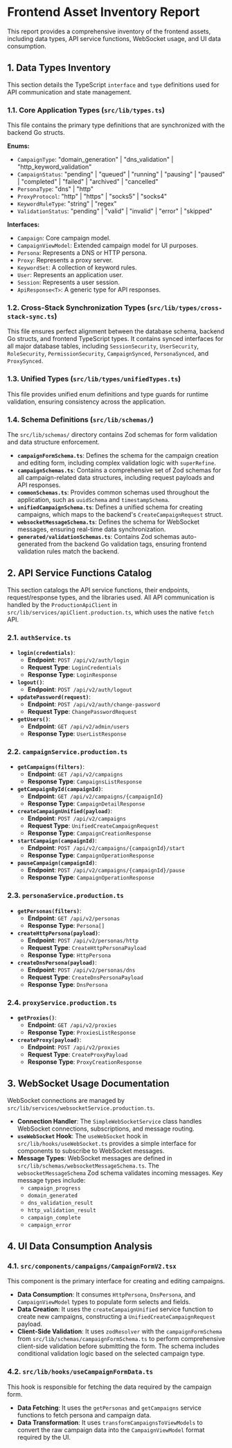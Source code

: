 # Frontend Asset Inventory Report

This report provides a comprehensive inventory of the frontend assets, including data types, API service functions, WebSocket usage, and UI data consumption.

## 1. Data Types Inventory

This section details the TypeScript `interface` and `type` definitions used for API communication and state management.

### 1.1. Core Application Types (`src/lib/types.ts`)

This file contains the primary type definitions that are synchronized with the backend Go structs.

**Enums:**

*   `CampaignType`: "domain_generation" | "dns_validation" | "http_keyword_validation"
*   `CampaignStatus`: "pending" | "queued" | "running" | "pausing" | "paused" | "completed" | "failed" | "archived" | "cancelled"
*   `PersonaType`: "dns" | "http"
*   `ProxyProtocol`: "http" | "https" | "socks5" | "socks4"
*   `KeywordRuleType`: "string" | "regex"
*   `ValidationStatus`: "pending" | "valid" | "invalid" | "error" | "skipped"

**Interfaces:**

*   `Campaign`: Core campaign model.
*   `CampaignViewModel`: Extended campaign model for UI purposes.
*   `Persona`: Represents a DNS or HTTP persona.
*   `Proxy`: Represents a proxy server.
*   `KeywordSet`: A collection of keyword rules.
*   `User`: Represents an application user.
*   `Session`: Represents a user session.
*   `ApiResponse<T>`: A generic type for API responses.

### 1.2. Cross-Stack Synchronization Types (`src/lib/types/cross-stack-sync.ts`)

This file ensures perfect alignment between the database schema, backend Go structs, and frontend TypeScript types. It contains synced interfaces for all major database tables, including `SessionSecurity`, `UserSecurity`, `RoleSecurity`, `PermissionSecurity`, `CampaignSynced`, `PersonaSynced`, and `ProxySynced`.

### 1.3. Unified Types (`src/lib/types/unifiedTypes.ts`)

This file provides unified enum definitions and type guards for runtime validation, ensuring consistency across the application.

### 1.4. Schema Definitions (`src/lib/schemas/`)

The `src/lib/schemas/` directory contains Zod schemas for form validation and data structure enforcement.

*   **`campaignFormSchema.ts`**: Defines the schema for the campaign creation and editing form, including complex validation logic with `superRefine`.
*   **`campaignSchemas.ts`**: Contains a comprehensive set of Zod schemas for all campaign-related data structures, including request payloads and API responses.
*   **`commonSchemas.ts`**: Provides common schemas used throughout the application, such as `uuidSchema` and `timestampSchema`.
*   **`unifiedCampaignSchema.ts`**: Defines a unified schema for creating campaigns, which maps to the backend's `CreateCampaignRequest` struct.
*   **`websocketMessageSchema.ts`**: Defines the schema for WebSocket messages, ensuring real-time data synchronization.
*   **`generated/validationSchemas.ts`**: Contains Zod schemas auto-generated from the backend Go validation tags, ensuring frontend validation rules match the backend.

## 2. API Service Functions Catalog

This section catalogs the API service functions, their endpoints, request/response types, and the libraries used. All API communication is handled by the `ProductionApiClient` in `src/lib/services/apiClient.production.ts`, which uses the native `fetch` API.

### 2.1. `authService.ts`

*   **`login(credentials)`**:
    *   **Endpoint**: `POST /api/v2/auth/login`
    *   **Request Type**: `LoginCredentials`
    *   **Response Type**: `LoginResponse`
*   **`logout()`**:
    *   **Endpoint**: `POST /api/v2/auth/logout`
*   **`updatePassword(request)`**:
    *   **Endpoint**: `POST /api/v2/auth/change-password`
    *   **Request Type**: `ChangePasswordRequest`
*   **`getUsers()`**:
    *   **Endpoint**: `GET /api/v2/admin/users`
    *   **Response Type**: `UserListResponse`

### 2.2. `campaignService.production.ts`

*   **`getCampaigns(filters)`**:
    *   **Endpoint**: `GET /api/v2/campaigns`
    *   **Response Type**: `CampaignsListResponse`
*   **`getCampaignById(campaignId)`**:
    *   **Endpoint**: `GET /api/v2/campaigns/{campaignId}`
    *   **Response Type**: `CampaignDetailResponse`
*   **`createCampaignUnified(payload)`**:
    *   **Endpoint**: `POST /api/v2/campaigns`
    *   **Request Type**: `UnifiedCreateCampaignRequest`
    *   **Response Type**: `CampaignCreationResponse`
*   **`startCampaign(campaignId)`**:
    *   **Endpoint**: `POST /api/v2/campaigns/{campaignId}/start`
    *   **Response Type**: `CampaignOperationResponse`
*   **`pauseCampaign(campaignId)`**:
    *   **Endpoint**: `POST /api/v2/campaigns/{campaignId}/pause`
    *   **Response Type**: `CampaignOperationResponse`

### 2.3. `personaService.production.ts`

*   **`getPersonas(filters)`**:
    *   **Endpoint**: `GET /api/v2/personas`
    *   **Response Type**: `Persona[]`
*   **`createHttpPersona(payload)`**:
    *   **Endpoint**: `POST /api/v2/personas/http`
    *   **Request Type**: `CreateHttpPersonaPayload`
    *   **Response Type**: `HttpPersona`
*   **`createDnsPersona(payload)`**:
    *   **Endpoint**: `POST /api/v2/personas/dns`
    *   **Request Type**: `CreateDnsPersonaPayload`
    *   **Response Type**: `DnsPersona`

### 2.4. `proxyService.production.ts`

*   **`getProxies()`**:
    *   **Endpoint**: `GET /api/v2/proxies`
    *   **Response Type**: `ProxiesListResponse`
*   **`createProxy(payload)`**:
    *   **Endpoint**: `POST /api/v2/proxies`
    *   **Request Type**: `CreateProxyPayload`
    *   **Response Type**: `ProxyCreationResponse`

## 3. WebSocket Usage Documentation

WebSocket connections are managed by `src/lib/services/websocketService.production.ts`.

*   **Connection Handler**: The `SimpleWebSocketService` class handles WebSocket connections, subscriptions, and message routing.
*   **`useWebSocket` Hook**: The `useWebSocket` hook in `src/lib/hooks/useWebSocket.ts` provides a simple interface for components to subscribe to WebSocket messages.
*   **Message Types**: WebSocket messages are defined in `src/lib/schemas/websocketMessageSchema.ts`. The `websocketMessageSchema` Zod schema validates incoming messages. Key message types include:
    *   `campaign_progress`
    *   `domain_generated`
    *   `dns_validation_result`
    *   `http_validation_result`
    *   `campaign_complete`
    *   `campaign_error`

## 4. UI Data Consumption Analysis

### 4.1. `src/components/campaigns/CampaignFormV2.tsx`

This component is the primary interface for creating and editing campaigns.

*   **Data Consumption**: It consumes `HttpPersona`, `DnsPersona`, and `CampaignViewModel` types to populate form selects and fields.
*   **Data Creation**: It uses the `createCampaignUnified` service function to create new campaigns, constructing a `UnifiedCreateCampaignRequest` payload.
*   **Client-Side Validation**: It uses `zodResolver` with the `campaignFormSchema` from `src/lib/schemas/campaignFormSchema.ts` to perform comprehensive client-side validation before submitting the form. The schema includes conditional validation logic based on the selected campaign type.

### 4.2. `src/lib/hooks/useCampaignFormData.ts`

This hook is responsible for fetching the data required by the campaign form.

*   **Data Fetching**: It uses the `getPersonas` and `getCampaigns` service functions to fetch persona and campaign data.
*   **Data Transformation**: It uses `transformCampaignsToViewModels` to convert the raw campaign data into the `CampaignViewModel` format required by the UI.